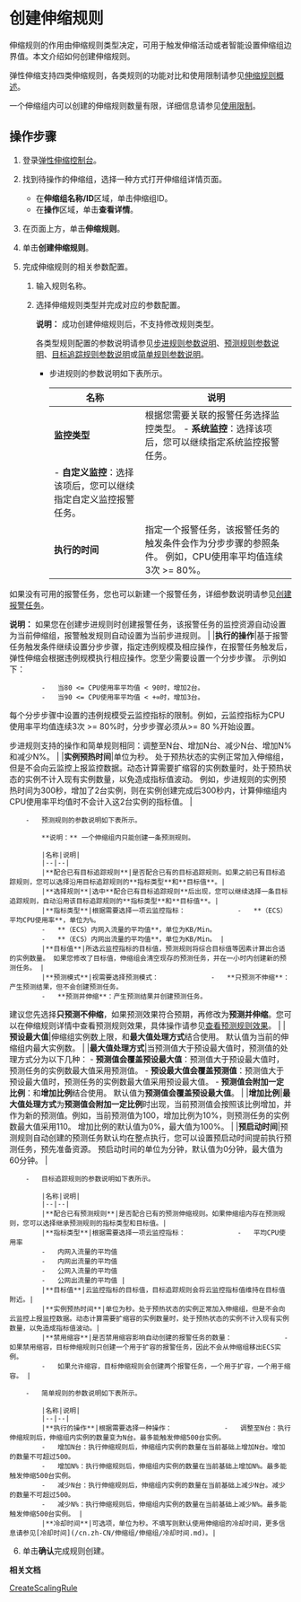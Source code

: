 # 创建伸缩规则

伸缩规则的作用由伸缩规则类型决定，可用于触发伸缩活动或者智能设置伸缩组边界值。本文介绍如何创建伸缩规则。

弹性伸缩支持四类伸缩规则，各类规则的功能对比和使用限制请参见[伸缩规则概述](/cn.zh-CN/伸缩组/伸缩规则/伸缩规则概述.md)。

一个伸缩组内可以创建的伸缩规则数量有限，详细信息请参见[使用限制](/cn.zh-CN/产品简介/使用限制.md)。

## 操作步骤

1.  登录[弹性伸缩控制台](https://essnew.console.aliyun.com/)。

2.  找到待操作的伸缩组，选择一种方式打开伸缩组详情页面。

    -   在**伸缩组名称/ID**区域，单击伸缩组ID。
    -   在**操作**区域，单击**查看详情**。
3.  在页面上方，单击**伸缩规则**。

4.  单击**创建伸缩规则**。

5.  完成伸缩规则的相关参数配置。

    1.  输入规则名称。

    2.  选择伸缩规则类型并完成对应的参数配置。

        **说明：** 成功创建伸缩规则后，不支持修改规则类型。

        各类型规则配置的参数说明请参见[步进规则参数说明](#table_k3g_2e4_d5k)、[预测规则参数说明](#table_sa7_0zz_g31)、[目标追踪规则参数说明](#table_ket_pwt_d92)或[简单规则参数说明](#table_58k_037_d3u)。

        -   步进规则的参数说明如下表所示。

            |名称|说明|
            |--|--|
            |**监控类型**|根据您需要关联的报警任务选择监控类型。             -   **系统监控**：选择该项后，您可以继续指定系统监控报警任务。
            -   **自定义监控**：选择该项后，您可以继续指定自定义监控报警任务。 |
            |**执行的时间**|指定一个报警任务，该报警任务的触发条件会作为分步步骤的参照条件。 例如，CPU使用率平均值连续3次 \>= 80%。

如果没有可用的报警任务，您也可以新建一个报警任务，详细参数说明请参见[创建报警任务](/cn.zh-CN/自动伸缩/报警任务/创建报警任务.md)。

**说明：** 如果您在创建步进规则时创建报警任务，该报警任务的监控资源自动设置为当前伸缩组，报警触发规则自动设置为当前步进规则。 |
            |**执行的操作**|基于报警任务触发条件继续设置分步步骤，指定违例规模及相应操作，在报警任务触发后，弹性伸缩会根据违例规模执行相应操作。您至少需要设置一个分步步骤。 示例如下：

            -   当80 <= CPU使用率平均值 < 90时，增加2台。
            -   当90 <= CPU使用率平均值 < +∞时，增加3台。
每个分步步骤中设置的违例规模受云监控指标的限制。例如，云监控指标为CPU使用率平均值连续3次 \>= 80%时，分步步骤必须从\>= 80 %开始设置。

步进规则支持的操作和简单规则相同：调整至N台、增加N台、减少N台、增加N%和减少N%。 |
            |**实例预热时间**|单位为秒。 处于预热状态的实例正常加入伸缩组，但是不会向云监控上报监控数据。动态计算需要扩缩容的实例数量时，处于预热状态的实例不计入现有实例数量，以免造成指标值波动。 例如，步进规则的实例预热时间为300秒，增加了2台实例，则在实例创建完成后300秒内，计算伸缩组内CPU使用率平均值时不会计入这2台实例的指标值。 |

        -   预测规则的参数说明如下表所示。

            **说明：** 一个伸缩组内只能创建一条预测规则。

            |名称|说明|
            |--|--|
            |**配合已有目标追踪规则**|是否配合已有的目标追踪规则。如果之前已有目标追踪规则，您可以选择沿用目标追踪规则的**指标类型**和**目标值**。|
            |**选择规则**|选中**配合已有目标追踪规则**后出现，您可以继续选择一条目标追踪规则，自动沿用该目标追踪规则的**指标类型**和**目标值**。|
            |**指标类型**|根据需要选择一项云监控指标：             -   **（ECS）平均CPU使用率**，单位为%。
            -   **（ECS）内网入流量的平均值**，单位为KB/Min。
            -   **（ECS）内网出流量的平均值**，单位为KB/Min。 |
            |**目标值**|所选云监控指标的目标值，预测规则将综合目标值等因素计算出合适的实例数量。 如果您修改了目标值，伸缩组会清空现存的预测任务，并在一小时内创建新的预测任务。 |
            |**预测模式**|视需要选择预测模式：             -   **只预测不伸缩**：产生预测结果，但不会创建预测任务。
            -   **预测并伸缩**：产生预测结果并创建预测任务。
建议您先选择**只预测不伸缩**，如果预测效果符合预期，再修改为**预测并伸缩**。您可以在伸缩规则详情中查看预测规则效果，具体操作请参见[查看预测规则效果](/cn.zh-CN/伸缩组/伸缩规则/查看预测规则效果.md)。 |
            |**预设最大值**|伸缩组实例数上限，和**最大值处理方式**结合使用。 默认值为当前的伸缩组内最大实例数。 |
            |**最大值处理方式**|当预测值大于预设最大值时，预测值的处理方式分为以下几种：             -   **预测值会覆盖预设最大值**：预测值大于预设最大值时， 预测任务的实例数最大值采用预测值。
            -   **预设最大值会覆盖预测值**：预测值大于预设最大值时，预测任务的实例数最大值采用预设最大值。
            -   **预测值会附加一定比例**：和**增加比例**结合使用。
默认值为**预测值会覆盖预设最大值**。 |
            |**增加比例**|**最大值处理方式**为**预测值会附加一定比例**时出现，当前预测值会按照该比例增加，并作为新的预测值。例如，当前预测值为100，增加比例为10%，则预测任务的实例数最大值采用110。 增加比例的默认值为0%，最大值为100%。 |
            |**预启动时间**|预测规则自动创建的预测任务默认均在整点执行，您可以设置预启动时间提前执行预测任务，预先准备资源。 预启动时间的单位为分钟，默认值为0分钟，最大值为60分钟。 |

        -   目标追踪规则的参数说明如下表所示。

            |名称|说明|
            |--|--|
            |**配合已有预测规则**|是否配合已有的预测伸缩规则。如果伸缩组内存在预测规则，您可以选择继承预测规则的指标类型和目标值。|
            |**指标类型**|根据需要选择一项云监控指标：             -   平均CPU使用率
            -   内网入流量的平均值
            -   内网出流量的平均值
            -   公网入流量的平均值
            -   公网出流量的平均值 |
            |**目标值**|云监控指标的目标值，目标追踪规则会将云监控指标值维持在目标值附近。|
            |**实例预热时间**|单位为秒。处于预热状态的实例正常加入伸缩组，但是不会向云监控上报监控数据。动态计算需要扩缩容的实例数量时，处于预热状态的实例不计入现有实例数量，以免造成指标值波动。|
            |**禁用缩容**|是否禁用缩容影响自动创建的报警任务的数量：             -   如果禁用缩容，目标伸缩规则只创建一个用于扩容的报警任务，因此不会从伸缩组移出ECS实例。
            -   如果允许缩容，目标伸缩规则会创建两个报警任务，一个用于扩容，一个用于缩容。 |

        -   简单规则的参数说明如下表所示。

            |名称|说明|
            |--|--|
            |**执行的操作**|根据需要选择一种操作：             -   调整至N台：执行伸缩规则后，伸缩组内实例的数量变为N台。最多能触发伸缩500台实例。
            -   增加N台：执行伸缩规则后，伸缩组内实例的数量在当前基础上增加N台。增加的数量不可超过500。
            -   增加N%：执行伸缩规则后，伸缩组内实例的数量在当前基础上增加N%。最多能触发伸缩500台实例。
            -   减少N台：执行伸缩规则后，伸缩组内实例的数量在当前基础上减少N台。减少的数量不可超过500。
            -   减少N%：执行伸缩规则后，伸缩组内实例的数量在当前基础上减少N%。最多能触发伸缩500台实例。 |
            |**冷却时间**|可选项，单位为秒。不填写则默认使用伸缩组的冷却时间，更多信息请参见[冷却时间](/cn.zh-CN/伸缩组/伸缩组/冷却时间.md)。|

6.  单击**确认**完成规则创建。


**相关文档**  


[CreateScalingRule](/cn.zh-CN/API参考/伸缩规则/CreateScalingRule.md)

